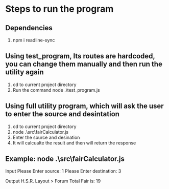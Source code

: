 # Steps to run the program

## Dependencies

1. npm i readline-sync

## Using test_program, Its routes are hardcoded, you can change them manually and then run the utility again

1. cd to current project directory
2. Run the command node .\test_program.js

## Using full utility program, which will ask the user to enter the source and desintation

1.  cd to current project directory
2.  node .\src\fairCalculator.js
3.  Enter the source and desination
4.  It will calcualte the result and then will return the response

## Example: node .\src\fairCalculator.js

Input
Please Enter source: 1
Please Enter destination: 3

Output
H.S.R. Layout > Forum
Total Fair is: 19
